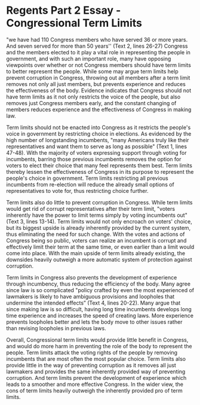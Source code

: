 # Regents Part 2 Essay - Congressional Term Limits

"we have had 110 Congress members who have served 36 or more years. And seven served for more than 50 years'' (Text 2, lines 26-27) Congress and the members elected to it play a vital role in representing the people in government, and with such an important role, many have opposing viewpoints over whether or not Congress members should have term limits to better represent the people. While some may argue term limits help prevent corruption in Congress, throwing out all members after a term limit removes not only all just members, but prevents experience and reduces the effectiveness of the body. Evidence indicates that Congress should not have term limits as it not only restricts the voice of the people, but also removes just Congress members early, and the constant changing of members reduces experience and the effectiveness of Congress in making law.

Term limits should not be enacted into Congress as it restricts the people's voice in government by restricting choice in elections. As evidenced by the high number of longstanding incumbents, "many Americans truly like their representatives and want them to serve as long as possible" (Text 1, lines 47-48). With the majority of voters expressing support through voting for incumbents, barring those previous incumbents removes the option for voters to elect their choice that many feel represents them best. Term limits thereby lessen the effectiveness of Congress in its purpose to represent the people's choice in government. Term limits restricting all previous incumbents from re-election will reduce the already small options of representatives to vote for, thus restricting choice further.

Term limits also do little to prevent corruption in Congress. While term limits would get rid of corrupt representatives after their term limit, "voters inherently have the power to limit terms simply by voting incumbents out" (Text 3, lines 13-14). Term limits would not only encroach on voters' choice, but its biggest upside is already inherently provided by the current system, thus eliminating the need for such change. With the votes and actions of Congress being so public, voters can realize an incumbent is corrupt and effectively limit their term at the same time, or even earlier than a limit would come into place. With the main upside of term limits already existing, the downsides heavily outweigh a more automatic system of protection against corruption.

Term limits in Congress also prevents the development of experience through incumbency, thus reducing the efficiency of the body. Many agree since law is so complicated "policy crafted by even the most experienced of lawmakers is likely to have ambiguous provisions and loopholes that undermine the intended effects” (Text 4, lines 20-22). Many argue that since making law is so difficult, having long time incumbents develops long time experience and increases the speed of creating laws. More experience prevents loopholes better and lets the body move to other issues rather than revising loopholes in previous laws.

Overall, Congressional term limits would provide little benefit in Congress, and would do more harm in preventing the role of the body to represent the people. Term limits attack the voting rights of the people by removing incumbents that are most often the most popular choice. Term limits also provide little in the way of preventing corruption as it removes all just lawmakers and provides the same inherently provided way of preventing corruption. And term limits prevent the development of experience which leads to a smoother and more effective Congress. In the wider view, the cons of term limits heavily outweigh the inherently provided pro of term limits.
